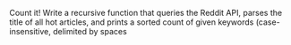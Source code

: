 Count it!
Write a recursive function that queries the Reddit API, parses the title of all hot articles, and prints a sorted count of given keywords (case-insensitive, delimited by spaces
